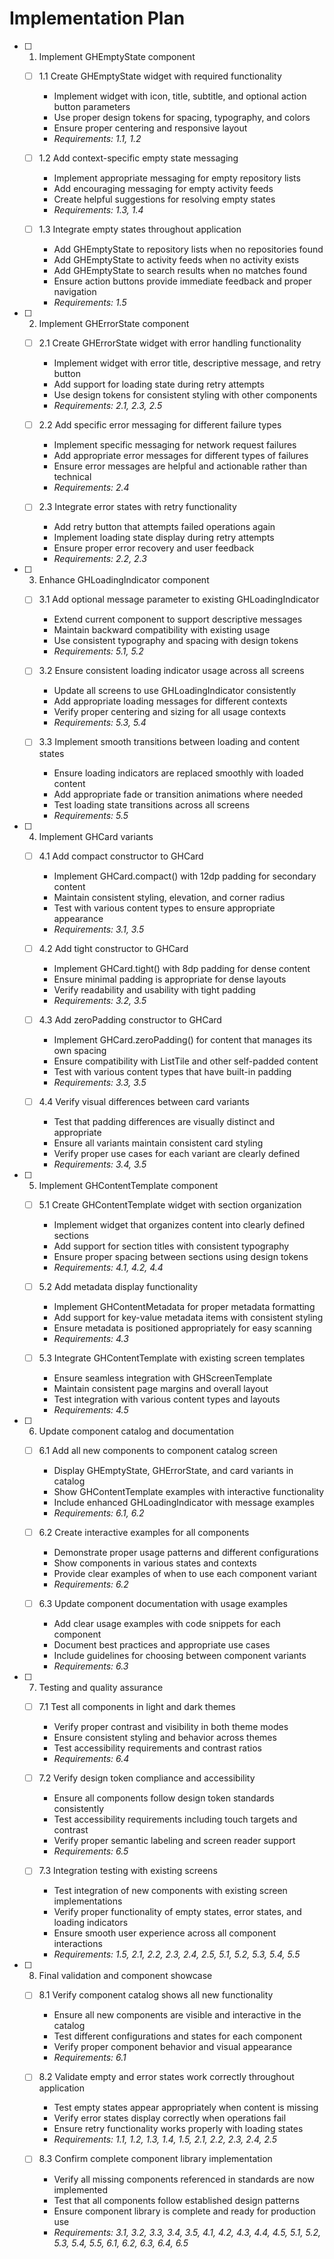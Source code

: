 # Implementation Plan

- [ ] 1. Implement GHEmptyState component
  - [ ] 1.1 Create GHEmptyState widget with required functionality
    - Implement widget with icon, title, subtitle, and optional action button parameters
    - Use proper design tokens for spacing, typography, and colors
    - Ensure proper centering and responsive layout
    - _Requirements: 1.1, 1.2_
  
  - [ ] 1.2 Add context-specific empty state messaging
    - Implement appropriate messaging for empty repository lists
    - Add encouraging messaging for empty activity feeds
    - Create helpful suggestions for resolving empty states
    - _Requirements: 1.3, 1.4_
  
  - [ ] 1.3 Integrate empty states throughout application
    - Add GHEmptyState to repository lists when no repositories found
    - Add GHEmptyState to activity feeds when no activity exists
    - Add GHEmptyState to search results when no matches found
    - Ensure action buttons provide immediate feedback and proper navigation
    - _Requirements: 1.5_

- [ ] 2. Implement GHErrorState component
  - [ ] 2.1 Create GHErrorState widget with error handling functionality
    - Implement widget with error title, descriptive message, and retry button
    - Add support for loading state during retry attempts
    - Use design tokens for consistent styling with other components
    - _Requirements: 2.1, 2.3, 2.5_
  
  - [ ] 2.2 Add specific error messaging for different failure types
    - Implement specific messaging for network request failures
    - Add appropriate error messages for different types of failures
    - Ensure error messages are helpful and actionable rather than technical
    - _Requirements: 2.4_
  
  - [ ] 2.3 Integrate error states with retry functionality
    - Add retry button that attempts failed operations again
    - Implement loading state display during retry attempts
    - Ensure proper error recovery and user feedback
    - _Requirements: 2.2, 2.3_

- [ ] 3. Enhance GHLoadingIndicator component
  - [ ] 3.1 Add optional message parameter to existing GHLoadingIndicator
    - Extend current component to support descriptive messages
    - Maintain backward compatibility with existing usage
    - Use consistent typography and spacing with design tokens
    - _Requirements: 5.1, 5.2_
  
  - [ ] 3.2 Ensure consistent loading indicator usage across all screens
    - Update all screens to use GHLoadingIndicator consistently
    - Add appropriate loading messages for different contexts
    - Verify proper centering and sizing for all usage contexts
    - _Requirements: 5.3, 5.4_
  
  - [ ] 3.3 Implement smooth transitions between loading and content states
    - Ensure loading indicators are replaced smoothly with loaded content
    - Add appropriate fade or transition animations where needed
    - Test loading state transitions across all screens
    - _Requirements: 5.5_

- [ ] 4. Implement GHCard variants
  - [ ] 4.1 Add compact constructor to GHCard
    - Implement GHCard.compact() with 12dp padding for secondary content
    - Maintain consistent styling, elevation, and corner radius
    - Test with various content types to ensure appropriate appearance
    - _Requirements: 3.1, 3.5_
  
  - [ ] 4.2 Add tight constructor to GHCard
    - Implement GHCard.tight() with 8dp padding for dense content
    - Ensure minimal padding is appropriate for dense layouts
    - Verify readability and usability with tight padding
    - _Requirements: 3.2, 3.5_
  
  - [ ] 4.3 Add zeroPadding constructor to GHCard
    - Implement GHCard.zeroPadding() for content that manages its own spacing
    - Ensure compatibility with ListTile and other self-padded content
    - Test with various content types that have built-in padding
    - _Requirements: 3.3, 3.5_
  
  - [ ] 4.4 Verify visual differences between card variants
    - Test that padding differences are visually distinct and appropriate
    - Ensure all variants maintain consistent card styling
    - Verify proper use cases for each variant are clearly defined
    - _Requirements: 3.4, 3.5_

- [ ] 5. Implement GHContentTemplate component
  - [ ] 5.1 Create GHContentTemplate widget with section organization
    - Implement widget that organizes content into clearly defined sections
    - Add support for section titles with consistent typography
    - Ensure proper spacing between sections using design tokens
    - _Requirements: 4.1, 4.2, 4.4_
  
  - [ ] 5.2 Add metadata display functionality
    - Implement GHContentMetadata for proper metadata formatting
    - Add support for key-value metadata items with consistent styling
    - Ensure metadata is positioned appropriately for easy scanning
    - _Requirements: 4.3_
  
  - [ ] 5.3 Integrate GHContentTemplate with existing screen templates
    - Ensure seamless integration with GHScreenTemplate
    - Maintain consistent page margins and overall layout
    - Test integration with various content types and layouts
    - _Requirements: 4.5_

- [ ] 6. Update component catalog and documentation
  - [ ] 6.1 Add all new components to component catalog screen
    - Display GHEmptyState, GHErrorState, and card variants in catalog
    - Show GHContentTemplate examples with interactive functionality
    - Include enhanced GHLoadingIndicator with message examples
    - _Requirements: 6.1, 6.2_
  
  - [ ] 6.2 Create interactive examples for all components
    - Demonstrate proper usage patterns and different configurations
    - Show components in various states and contexts
    - Provide clear examples of when to use each component variant
    - _Requirements: 6.2_
  
  - [ ] 6.3 Update component documentation with usage examples
    - Add clear usage examples with code snippets for each component
    - Document best practices and appropriate use cases
    - Include guidelines for choosing between component variants
    - _Requirements: 6.3_

- [ ] 7. Testing and quality assurance
  - [ ] 7.1 Test all components in light and dark themes
    - Verify proper contrast and visibility in both theme modes
    - Ensure consistent styling and behavior across themes
    - Test accessibility requirements and contrast ratios
    - _Requirements: 6.4_
  
  - [ ] 7.2 Verify design token compliance and accessibility
    - Ensure all components follow design token standards consistently
    - Test accessibility requirements including touch targets and contrast
    - Verify proper semantic labeling and screen reader support
    - _Requirements: 6.5_
  
  - [ ] 7.3 Integration testing with existing screens
    - Test integration of new components with existing screen implementations
    - Verify proper functionality of empty states, error states, and loading indicators
    - Ensure smooth user experience across all component interactions
    - _Requirements: 1.5, 2.1, 2.2, 2.3, 2.4, 2.5, 5.1, 5.2, 5.3, 5.4, 5.5_

- [ ] 8. Final validation and component showcase
  - [ ] 8.1 Verify component catalog shows all new functionality
    - Ensure all new components are visible and interactive in the catalog
    - Test different configurations and states for each component
    - Verify proper component behavior and visual appearance
    - _Requirements: 6.1_
  
  - [ ] 8.2 Validate empty and error states work correctly throughout application
    - Test empty states appear appropriately when content is missing
    - Verify error states display correctly when operations fail
    - Ensure retry functionality works properly with loading states
    - _Requirements: 1.1, 1.2, 1.3, 1.4, 1.5, 2.1, 2.2, 2.3, 2.4, 2.5_
  
  - [ ] 8.3 Confirm complete component library implementation
    - Verify all missing components referenced in standards are now implemented
    - Test that all components follow established design patterns
    - Ensure component library is complete and ready for production use
    - _Requirements: 3.1, 3.2, 3.3, 3.4, 3.5, 4.1, 4.2, 4.3, 4.4, 4.5, 5.1, 5.2, 5.3, 5.4, 5.5, 6.1, 6.2, 6.3, 6.4, 6.5_